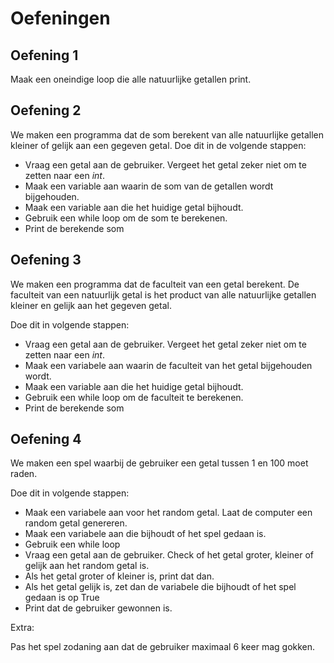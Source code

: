 # Oefeningen

## Oefening 1

Maak een oneindige loop die alle natuurlijke getallen print.

## Oefening 2

We maken een programma dat de som berekent van alle natuurlijke getallen kleiner of gelijk aan een gegeven getal.
Doe dit in de volgende stappen:

- Vraag een getal aan de gebruiker. Vergeet het getal zeker niet om te zetten naar een *int*.
- Maak een variable aan waarin de som van de getallen wordt bijgehouden.
- Maak een variable aan die het huidige getal bijhoudt.
- Gebruik een while loop om de som te berekenen.
- Print de berekende som

## Oefening 3

We maken een programma dat de faculteit van een getal berekent. De faculteit van een natuurlijk getal is het product
van alle natuurlijke getallen kleiner en gelijk aan het gegeven getal.

Doe dit in volgende stappen:

- Vraag een getal aan de gebruiker. Vergeet het getal zeker niet om te zetten naar een *int*.
- Maak een variabele aan waarin de faculteit van het getal bijgehouden wordt.
- Maak een variable aan die het huidige getal bijhoudt.
- Gebruik een while loop om de faculteit te berekenen.
- Print de berekende som

## Oefening 4

We maken een spel waarbij de gebruiker een getal tussen 1 en 100 moet raden.

Doe dit in volgende stappen:

- Maak een variabele aan voor het random getal. Laat de computer een random getal genereren.
- Maak een variabele aan die bijhoudt of het spel gedaan is.
- Gebruik een while loop
- Vraag een getal aan de gebruiker. Check of het getal groter, kleiner of gelijk aan het random getal is.
- Als het getal groter of kleiner is, print dat dan.
- Als het getal gelijk is, zet dan de variabele die bijhoudt of het spel gedaan is op True
- Print dat de gebruiker gewonnen is.

Extra:

Pas het spel zodaning aan dat de gebruiker maximaal 6 keer mag gokken.
